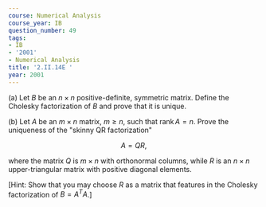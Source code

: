 ```yaml
---
course: Numerical Analysis
course_year: IB
question_number: 49
tags:
- IB
- '2001'
- Numerical Analysis
title: '2.II.14E '
year: 2001
---
```



(a) Let $B$ be an $n \times n$ positive-definite, symmetric matrix. Define the Cholesky factorization of $B$ and prove that it is unique.

(b) Let $A$ be an $m \times n$ matrix, $m \geqslant n$, such that $\operatorname{rank} A=n$. Prove the uniqueness of the "skinny QR factorization"

$$A=Q R,$$

where the matrix $Q$ is $m \times n$ with orthonormal columns, while $R$ is an $n \times n$ upper-triangular matrix with positive diagonal elements.

[Hint: Show that you may choose $R$ as a matrix that features in the Cholesky factorization of $B=A^{T} A$.]
